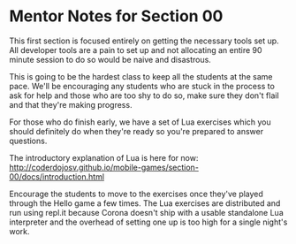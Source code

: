 # Mentor Notes for Section 00

This first section is focused entirely on getting the necessary tools set up.
All developer tools are a pain to set up and not allocating an entire 90 minute
session to do so would be naive and disastrous.

This is going to be the hardest class to keep all the students at the same pace.
We'll be encouraging any students who are stuck in the process to ask for help
and those who are too shy to do so, make sure they don't flail and that they're
making progress.

For those who do finish early, we have a set of Lua exercises which you should
definitely do when they're ready so you're prepared to answer questions.

The introductory explanation of Lua is here for now:
http://coderdojosv.github.io/mobile-games/section-00/docs/introduction.html

Encourage the students to move to the exercises once they've played through the
Hello game a few times. The Lua exercises are distributed and run using repl.it
because Corona doesn't ship with a usable standalone Lua interpreter and the
overhead of setting one up is too high for a single night's work.


